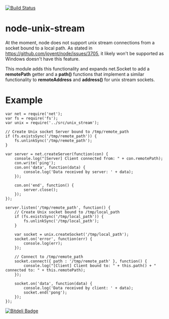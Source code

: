 [![Build Status](https://secure.travis-ci.org/santigimeno/node-unix-stream.png?branch=master)](http://travis-ci.org/santigimeno/node-unix-stream)

node-unix-stream
================

At the moment, node does not support unix stream connections from a socket bound to a local path. As stated in
https://github.com/joyent/node/issues/3705, it likely won't be supported as Windows doesn't have this feature.

This module adds this functionality and expands net.Socket to add a __remotePath__ getter and a __path()__ functions
that implement a similar functionality to __remoteAddress__ and __address()__ for unix stream sockets.


Example
=======
```
var net = require('net');
var fs = require('fs');
var unix = require('../src/unix_stream');

// Create Unix socket Server bound to /tmp/remote_path
if (fs.existsSync('/tmp/remote_path')) {
    fs.unlinkSync('/tmp/remote_path');
}

var server = net.createServer(function(con) {
    console.log("[Server] Client connected from: " + con.remotePath);
    con.write('ping');
    con.on('data', function(data) {
        console.log('Data received by server: ' + data);
    });

    con.on('end', function() {
        server.close();
    });
});

server.listen('/tmp/remote_path', function() {
    // Create Unix socket bound to /tmp/local_path
    if (fs.existsSync('/tmp/local_path')) {
        fs.unlinkSync('/tmp/local_path');
    }

    var socket = unix.createSocket('/tmp/local_path');
    socket.on('error', function(err) {
        console.log(err);
    });

    // Connect to /tmp/remote_path
    socket.connect({ path : '/tmp/remote_path' }, function() {
        console.log("[Client] Client bound to: " + this.path() + " connected to: " + this.remotePath);
    });

    socket.on('data', function(data) {
        console.log('Data received by client: ' + data);
        socket.end('pong');
    });
});
```


[![Bitdeli Badge](https://d2weczhvl823v0.cloudfront.net/santigimeno/node-unix-stream/trend.png)](https://bitdeli.com/free "Bitdeli Badge")

